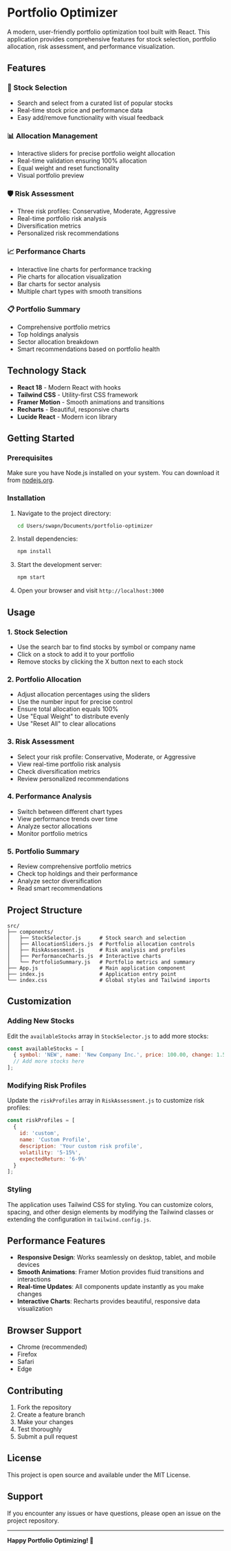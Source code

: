 # Portfolio Optimizer

A modern, user-friendly portfolio optimization tool built with React. This application provides comprehensive features for stock selection, portfolio allocation, risk assessment, and performance visualization.

## Features

### 🎯 Stock Selection
- Search and select from a curated list of popular stocks
- Real-time stock price and performance data
- Easy add/remove functionality with visual feedback

### 📊 Allocation Management
- Interactive sliders for precise portfolio weight allocation
- Real-time validation ensuring 100% allocation
- Equal weight and reset functionality
- Visual portfolio preview

### 🛡️ Risk Assessment
- Three risk profiles: Conservative, Moderate, Aggressive
- Real-time portfolio risk analysis
- Diversification metrics
- Personalized risk recommendations

### 📈 Performance Charts
- Interactive line charts for performance tracking
- Pie charts for allocation visualization
- Bar charts for sector analysis
- Multiple chart types with smooth transitions

### 📋 Portfolio Summary
- Comprehensive portfolio metrics
- Top holdings analysis
- Sector allocation breakdown
- Smart recommendations based on portfolio health

## Technology Stack

- **React 18** - Modern React with hooks
- **Tailwind CSS** - Utility-first CSS framework
- **Framer Motion** - Smooth animations and transitions
- **Recharts** - Beautiful, responsive charts
- **Lucide React** - Modern icon library

## Getting Started

### Prerequisites

Make sure you have Node.js installed on your system. You can download it from [nodejs.org](https://nodejs.org/).

### Installation

1. Navigate to the project directory:
   ```bash
   cd Users/swapn/Documents/portfolio-optimizer
   ```

2. Install dependencies:
   ```bash
   npm install
   ```

3. Start the development server:
   ```bash
   npm start
   ```
4. Open your browser and visit `http://localhost:3000`

## Usage

### 1. Stock Selection
- Use the search bar to find stocks by symbol or company name
- Click on a stock to add it to your portfolio
- Remove stocks by clicking the X button next to each stock

### 2. Portfolio Allocation
- Adjust allocation percentages using the sliders
- Use the number input for precise control
- Ensure total allocation equals 100%
- Use "Equal Weight" to distribute evenly
- Use "Reset All" to clear allocations

### 3. Risk Assessment
- Select your risk profile: Conservative, Moderate, or Aggressive
- View real-time portfolio risk analysis
- Check diversification metrics
- Review personalized recommendations

### 4. Performance Analysis
- Switch between different chart types
- View performance trends over time
- Analyze sector allocations
- Monitor portfolio metrics

### 5. Portfolio Summary
- Review comprehensive portfolio metrics
- Check top holdings and their performance
- Analyze sector diversification
- Read smart recommendations

## Project Structure

```
src/
├── components/
│   ├── StockSelector.js      # Stock search and selection
│   ├── AllocationSliders.js  # Portfolio allocation controls
│   ├── RiskAssessment.js     # Risk analysis and profiles
│   ├── PerformanceCharts.js  # Interactive charts
│   └── PortfolioSummary.js   # Portfolio metrics and summary
├── App.js                    # Main application component
├── index.js                  # Application entry point
└── index.css                 # Global styles and Tailwind imports
```

## Customization

### Adding New Stocks
Edit the `availableStocks` array in `StockSelector.js` to add more stocks:

```javascript
const availableStocks = [
  { symbol: 'NEW', name: 'New Company Inc.', price: 100.00, change: 1.5, sector: 'Technology' },
  // Add more stocks here
];
```

### Modifying Risk Profiles
Update the `riskProfiles` array in `RiskAssessment.js` to customize risk profiles:

```javascript
const riskProfiles = [
  {
    id: 'custom',
    name: 'Custom Profile',
    description: 'Your custom risk profile',
    volatility: '5-15%',
    expectedReturn: '6-9%'
  }
];
```

### Styling
The application uses Tailwind CSS for styling. You can customize colors, spacing, and other design elements by modifying the Tailwind classes or extending the configuration in `tailwind.config.js`.

## Performance Features

- **Responsive Design**: Works seamlessly on desktop, tablet, and mobile devices
- **Smooth Animations**: Framer Motion provides fluid transitions and interactions
- **Real-time Updates**: All components update instantly as you make changes
- **Interactive Charts**: Recharts provides beautiful, responsive data visualization

## Browser Support

- Chrome (recommended)
- Firefox
- Safari
- Edge

## Contributing

1. Fork the repository
2. Create a feature branch
3. Make your changes
4. Test thoroughly
5. Submit a pull request

## License

This project is open source and available under the MIT License.

## Support

If you encounter any issues or have questions, please open an issue on the project repository.

---

**Happy Portfolio Optimizing! 🚀** 
